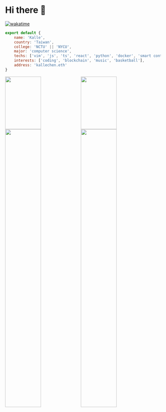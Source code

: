 # Hi there 👋

[![wakatime](https://wakatime.com/badge/user/e5887fe1-a295-427e-b6ee-236bad55b1fe.svg)](https://wakatime.com/@e5887fe1-a295-427e-b6ee-236bad55b1fe)

```js
export default {
    name: 'Kalle',
    country: 'Taiwan',
    college: 'NCTU' || 'NYCU',
    major: 'computer science',
    techs: ['vim', 'js', 'ts', 'react', 'python', 'docker', 'smart contract', 'hyperledger fabric'],
    interests: ['coding', 'blockchain', 'music', 'basketball'],
    address: 'kallechen.eth'
}
```
<img  width='48%' align='left' height='170' src='https://github-readme-stats.vercel.app/api?username=kallechen&theme=radical&show_icons=true&include_all_commits=true&count_private=true'/> 
<img  width='48%' height='170' src='https://github-readme-stats.vercel.app/api/wakatime?username=kalle&theme=radical&langs_count=5'/>  
<img  width='48%' align='left' src='https://github-readme-stats.vercel.app/api/top-langs/?username=kallechen&langs_count=5&layout=compact&theme=radical'/> 
<img  width ='48%' src='https://spotify-github-profile.vercel.app/api/view?uid=chen1082yo&cover_image=true&theme=novatorem'>
<!-- 
<img width="48%" align='left' src="./profile-summary-card-output/monokai/1-repos-per-language.svg">
<img width="48%" src="./profile-summary-card-output/monokai/2-most-commit-language.svg">
<img width="48%" align='left' src="./profile-summary-card-output/monokai/3-stats.svg">
<img width="48%" src="./profile-summary-card-output/monokai/4-productive-time.svg"> -->
